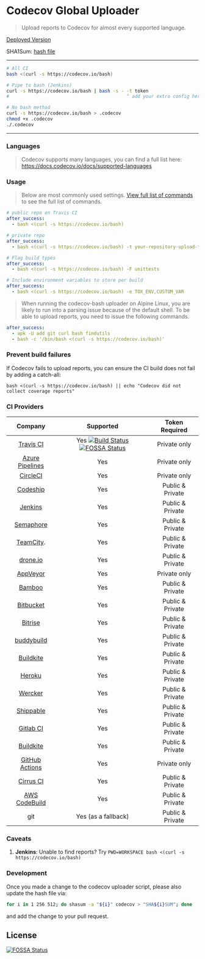 Codecov Global Uploader
=======================
> Upload reports to Codecov for almost every supported language.

[Deployed Version](https://codecov.io/bash)

SHA1Sum:  [hash file](https://raw.githubusercontent.com/codecov/codecov-bash/master/SHA1SUM)

------

```bash
# All CI
bash <(curl -s https://codecov.io/bash)

# Pipe to bash (Jenkins)
curl -s https://codecov.io/bash | bash -s - -t token
#                                           ^ add your extra config here

# No bash method
curl -s https://codecov.io/bash > .codecov
chmod +x .codecov
./.codecov
```

------

### Languages
> Codecov supports many languages, you can find a full list here: https://docs.codecov.io/docs/supported-languages


### Usage
> Below are most commonly used settings. [View full list of commands](https://github.com/codecov/codecov-bash/blob/master/codecov#L56) to see the full list of commands.

```yaml
# public repo on Travis CI
after_success:
  - bash <(curl -s https://codecov.io/bash)
```

```yaml
# private repo
after_success:
  - bash <(curl -s https://codecov.io/bash) -t your-repository-upload-token
```

```yaml
# Flag build types
after_success:
  - bash <(curl -s https://codecov.io/bash) -F unittests
```

```yaml
# Include environment variables to store per build
after_success:
  - bash <(curl -s https://codecov.io/bash) -e TOX_ENV,CUSTOM_VAR
```

> When running the codecov-bash uploader on Alpine Linux, you are likely to run into a parsing issue because of the default shell. To be able to upload reports, you need to issue the following commands.

```yaml
after_success:
  - apk -U add git curl bash findutils
  - bash -c '/bin/bash <(curl -s https://codecov.io/bash)'
```

### Prevent build failures
If Codecov fails to upload reports, you can ensure the CI build does not fail by adding a catch-all:

```
bash <(curl -s https://codecov.io/bash) || echo "Codecov did not collect coverage reports"
```


### CI Providers

|                       Company                       |                                                                    Supported                                                                     | Token Required   |
|:---------------------------------------------------:|:------------------------------------------------------------------------------------------------------------------------------------------------:|:----------------:|
| [Travis CI](https://travis-ci.org/)                 | Yes [![Build Status](https://secure.travis-ci.org/codecov/codecov-bash.svg?branch=master)](http://travis-ci.org/codecov/codecov-bash) [![FOSSA Status](https://app.fossa.com/api/projects/git%2Bgithub.com%2Fcodecov%2Fcodecov-bash.svg?type=shield)](https://app.fossa.com/projects/git%2Bgithub.com%2Fcodecov%2Fcodecov-bash?ref=badge_shield) | Private only |
| [Azure Pipelines](https://azure.microsoft.com/en-us/services/devops/pipelines/) | Yes | Private only |
| [CircleCI](https://circleci.com/)                   | Yes | Private only     |
| [Codeship](https://codeship.com/)                   | Yes | Public & Private |
| [Jenkins](https://jenkins-ci.org/)                  | Yes | Public & Private |
| [Semaphore](https://semaphoreci.com/)               | Yes | Public & Private |
| [TeamCity](https://www.jetbrains.com/teamcity/).    | Yes | Public & Private |
| [drone.io](https://drone.io/)                       | Yes | Public & Private |
| [AppVeyor](http://www.appveyor.com/)                | Yes | Private only     |
| [Bamboo](https://www.atlassian.com/software/bamboo) | Yes | Public & Private |
| [Bitbucket](https://bitbucket.org/product/features/pipelines) | Yes | Public & Private |
| [Bitrise](https://bitrise.io/)                      | Yes | Public & Private |
| [buddybuild](https://buddybuild.com)                | Yes | Public & Private |
| [Buildkite](https://buildkite.com)                  | Yes | Public & Private |
| [Heroku](https://heroku.com)                        | Yes | Public & Private |
| [Wercker](http://wercker.com/)                      | Yes | Public & Private |
| [Shippable](http://www.shippable.com/)              | Yes | Public & Private |
| [Gitlab CI](https://about.gitlab.com/gitlab-ci/)    | Yes | Public & Private |
| [Buildkite](https://buildkite.com)                  | Yes | Public & Private |
| [GitHub Actions](https://github.com/features/actions) | Yes | Private only |
| [Cirrus CI](https://cirrus-ci.org/)                 | Yes | Public & Private |
| [AWS CodeBuild](https://aws.amazon.com/codebuild/)  | Yes | Public & Private |
| git                                                 | Yes (as a fallback) | Public & Private |


### Caveats

1. **Jenkins**: Unable to find reports? Try `PWD=WORKSPACE bash <(curl -s https://codecov.io/bash)`
 


### Development

Once you made a change to the codecov uploader script, please also update the hash file via:

```bash
for i in 1 256 512; do shasum -a "${i}" codecov > "SHA${i}SUM"; done
```

and add the change to your pull request.


## License
[![FOSSA Status](https://app.fossa.com/api/projects/git%2Bgithub.com%2Fcodecov%2Fcodecov-bash.svg?type=large)](https://app.fossa.com/projects/git%2Bgithub.com%2Fcodecov%2Fcodecov-bash?ref=badge_large)
